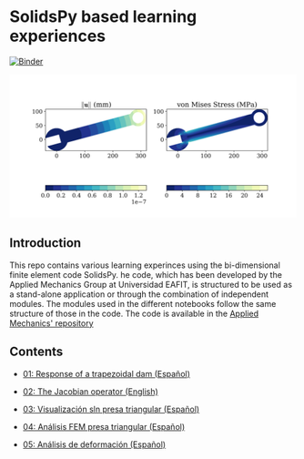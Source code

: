 # SolidsPy based learning experiences

[![Binder](https://mybinder.org/badge_logo.svg)](https://mybinder.org/v2/gh/jgomezc1/SolidsPy_experiences/master)

![Displacement field in a wrench.](./images/wrench.png)

## Introduction

This repo contains various learning experinces using the bi-dimensional finite element code SolidsPy.
he code, which has been developed by the Applied Mechanics Group at Universidad EAFIT, is structured to be used
as a stand-alone application or through the combination of independent modules. The modules used in the different
notebooks follow the same structure of those in the code.
The code is available in the [Applied Mechanics' repository](https://github.com/AppliedMechanics-EAFIT/SolidsPy)

## Contents

* [01: Response of a trapezoidal dam (Español)](https://nbviewer.jupyter.org/github/jgomezc1/SolidsPy_experiences/blob/master/notebooks/analisis_presa/01_solidspy_dam_design.ipynb)

* [02: The Jacobian operator (English)](https://nbviewer.jupyter.org/github/jgomezc1/SolidsPy_experiences/blob/master/notebooks/jacobian/jacobiano.ipynb)

* [03: Visualización sln presa triangular (Español)](https://nbviewer.jupyter.org/github/jgomezc1/SolidsPy_experiences/blob/master/notebooks/taller_1_modelacion/taller1.ipynb)

* [04: Análisis FEM presa triangular (Español)](https://nbviewer.jupyter.org/github/jgomezc1/SolidsPy_experiences/blob/master/notebooks/taller_2_modelacion/taller2.ipynb)

* [05: Análisis de deformación (Español)](https://nbviewer.jupyter.org/github/jgomezc1/SolidsPy_experiences/blob/master/notebooks/strain/strain.ipynb)

